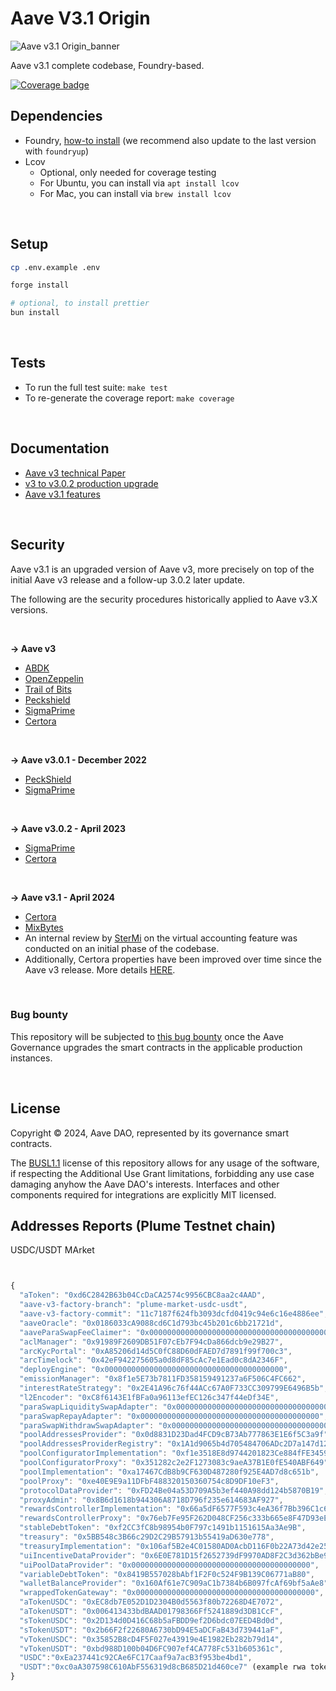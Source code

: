 # Aave V3.1 Origin

![Aave v3.1 Origin_banner](./v3-1-banner.jpeg)

Aave v3.1 complete codebase, Foundry-based.

[![Coverage badge](./report/coverage.svg)](https://aave-dao.github.io/aave-v3-origin)
<br>

## Dependencies

- Foundry, [how-to install](https://book.getfoundry.sh/getting-started/installation) (we recommend also update to the last version with `foundryup`)
- Lcov
  - Optional, only needed for coverage testing
  - For Ubuntu, you can install via `apt install lcov`
  - For Mac, you can install via `brew install lcov`

<br>

## Setup

```sh
cp .env.example .env

forge install

# optional, to install prettier
bun install
```

<br>

## Tests

- To run the full test suite: `make test`
- To re-generate the coverage report: `make coverage`

<br>

## Documentation

- [Aave v3 technical Paper](./techpaper/Aave_V3_Technical_Paper.pdf)
- [v3 to v3.0.2 production upgrade](https://github.com/bgd-labs/proposal-3.0.2-upgrade/blob/main/README.md)
- [Aave v3.1 features](./docs/Aave-v3.1-features.md)

<br>

## Security

Aave v3.1 is an upgraded version of Aave v3, more precisely on top of the initial Aave v3 release and a follow-up 3.0.2 later update.

The following are the security procedures historically applied to Aave v3.X versions.

<br>

**-> Aave v3**

- [ABDK](./audits/27-01-2022_ABDK_AaveV3.pdf)
- [OpenZeppelin](./audits/01-11-2021_OpenZeppelin_AaveV3.pdf)
- [Trail of Bits](./audits/07-01-2022_TrailOfBits_AaveV3.pdf)
- [Peckshield](./audits/14-01-2022_PeckShield_AaveV3.pdf)
- [SigmaPrime](./audits/27-01-2022_SigmaPrime_AaveV3.pdf)
- [Certora](./certora/Aave_V3_Formal_Verification_Report_Jan2022.pdf)

<br>

**-> Aave v3.0.1 - December 2022**

- [PeckShield](./audits/09-12-2022_PeckShield_AaveV3-0-1.pdf)
- [SigmaPrime](./audits/23-12-2022_SigmaPrime_AaveV3-0-1.pdf)

<br>

**-> Aave v3.0.2 - April 2023**

- [SigmaPrime](./audits/19-04-2023_SigmaPrime_AaveV3-0-2.pdf)
- [Certora](./audits/03-2023_2023_Certora_AaveV3-0-2.pdf)

<br>

**-> Aave v3.1 - April 2024**

- [Certora](./audits/30-04-2024_Certora_AaveV3.1.pdf)
- [MixBytes](./audits/02-05-2024_MixBytes_AaveV3.1.pdf)
- An internal review by [SterMi](https://twitter.com/stermi) on the virtual accounting feature was conducted on an initial phase of the codebase.
- Additionally, Certora properties have been improved over time since the Aave v3 release. More details [HERE](./certora/README.md).

<br>

### Bug bounty

This repository will be subjected to [this bug bounty](https://immunefi.com/bounty/aave/) once the Aave Governance upgrades the smart contracts in the applicable production instances.

<br>

## License

Copyright © 2024, Aave DAO, represented by its governance smart contracts.

The [BUSL1.1](./LICENSE) license of this repository allows for any usage of the software, if respecting the Additional Use Grant limitations, forbidding any use case damaging anyhow the Aave DAO's interests.
Interfaces and other components required for integrations are explicitly MIT licensed.

## Addresses Reports (Plume Testnet chain)

USDC/USDT MArket

```javascript


{
  "aToken": "0xd6C2842B63b04CcDaCA2574c9956CBC8aa2c4AAD",
  "aave-v3-factory-branch": "plume-market-usdc-usdt",
  "aave-v3-factory-commit": "11c7187f624fb3093dcfd0419c94e6c16e4886ee",
  "aaveOracle": "0x0186033cA9088cd6C1d793bc45b201c6bb21721d",
  "aaveParaSwapFeeClaimer": "0x0000000000000000000000000000000000000000",
  "aclManager": "0x91989F2609DB51F07cEb7F94cDa866dcb9e29B27",
  "arcKycPortal": "0xA85206d14d5C0fC88D60dFAED7d7891f99f700c3",
  "arcTimelock": "0x42eF942275605a0d8dF85cAc7e1Ead0c8dA2346F",
  "deployEngine": "0x0000000000000000000000000000000000000000",
  "emissionManager": "0x8f1e5E73b7811FD358159491237a6F506C4FC662",
  "interestRateStrategy": "0x2E41A96c76f44ACc67A0F733CC309799E6496B5b",
  "l2Encoder": "0xC8f6143E1fBFa0a96113efEC126c347f44eDf34E",
  "paraSwapLiquiditySwapAdapter": "0x0000000000000000000000000000000000000000",
  "paraSwapRepayAdapter": "0x0000000000000000000000000000000000000000",
  "paraSwapWithdrawSwapAdapter": "0x0000000000000000000000000000000000000000",
  "poolAddressesProvider": "0x0d8831D23Dad4FCD9cB73Ab777863E1E6f5C3a9f",
  "poolAddressesProviderRegistry": "0x1A1d9065b4d705484706ADc2D7a147d128a34296",
  "poolConfiguratorImplementation": "0xf1e3518E8d9744201823Ce884fFE34599423CC44",
  "poolConfiguratorProxy": "0x351282c2e2F1273083c9aeA37B1E0fE540ABF649",
  "poolImplementation": "0xa17467CdB8b9CF630D487280f925E4AD7d8c651b",
  "poolProxy": "0xe40E9E9a11DFbF488320150360754c8D9DF10eF3",
  "protocolDataProvider": "0xFD24Be04a53D709A5b3ef440A98dd124b5870B19",
  "proxyAdmin": "0x8B6d1618b944306A8718D796f235e614683AF927",
  "rewardsControllerImplementation": "0x66a5dF6577F593c4eA36f7Bb396C1c666f1Ccc9E",
  "rewardsControllerProxy": "0x76eb7Fe95F262D048CF256c333b665e8F47D93eE",
  "stableDebtToken": "0xf2CC3fC8b98954b0F797c1491b1151615Aa3Ae9B",
  "treasury": "0x5BB548c3B66c29D2C29B57913b55419aD630e778",
  "treasuryImplementation": "0x106af5B2e4C01580AD0AcbD116F0b22A73d42e25",
  "uiIncentiveDataProvider": "0x6E0E781D15f2652739dF9970AD8F2C3d362bBe90",
  "uiPoolDataProvider": "0x0000000000000000000000000000000000000000",
  "variableDebtToken": "0x8419B557028bAbf1F2F0c524F9B139C06771aB80",
  "walletBalanceProvider": "0x160Af61e7C909aC1b7384b6B097fcAf69bf5aAe8",
  "wrappedTokenGateway": "0x0000000000000000000000000000000000000000",
  "aTokenUSDC": "0xEC8db7E052D1D2304B0d5563f80b72268D4E7072",
  "aTokenUSDT": "0x006413433bdBAAD01798366Ff5241889d3DB1CcF",
  "sTokenUSDC": "0x2D134d0D416C68b5aFBDD9ef2D6bdc07EED4Bd0d",
  "sTokenUSDT": "0x2b66F2f22680A6730bD94E5aDCFaB43d739441aF",
  "vTokenUSDC": "0x35852B8cD4F5F027e43919e4E1982Eb282b79d14",
  "vTokenUSDT": "0xbd988D100b04D6FC907ef4CA778Fc531b605361c",
  "USDC":"0xEa237441c92CAe6FC17Caaf9a7acB3f953be4bd1",
  "USDT":"0xc0aA307598C610AbF556319d8cB685D21d460ce7" (example rwa token)
}

```
